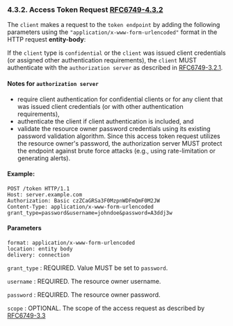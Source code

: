 ### 4.3.2. Access Token Request [RFC6749-4.3.2]

The `client` makes a request to the `token endpoint` by adding the
following parameters using the `"application/x-www-form-urlencoded"`
format in the HTTP request **entity-body**:

If the `client` type is `confidential` or the `client` was issued client
credentials (or assigned other authentication requirements), the
`client` MUST authenticate with the `authorization server`
as described in [RFC6749-3.2.1].

#### Notes for `authorization server`

- require client authentication for confidential clients or for any
  client that was issued client credentials (or with other
  authentication requirements),
- authenticate the client if client authentication is included, and
- validate the resource owner password credentials using its
  existing password validation algorithm.
  Since this access token request utilizes the resource owner's
  password, the authorization server MUST protect the endpoint against
  brute force attacks (e.g., using rate-limitation or generating
  alerts).

#### Example:

```http request
POST /token HTTP/1.1
Host: server.example.com
Authorization: Basic czZCaGRSa3F0MzpnWDFmQmF0M2JW
Content-Type: application/x-www-form-urlencoded
grant_type=password&username=johndoe&password=A3ddj3w
```

#### Parameters

```
format: application/x-www-form-urlencoded
location: entity body
delivery: connection
```

`grant_type`
: REQUIRED. Value MUST be set to `password`.

`username`
: REQUIRED. The resource owner username.

`password`
: REQUIRED. The resource owner password.

`scope`
: OPTIONAL. The scope of the access request as described by [RFC6749-3.3]

[RFC6749-4.3.2]: https://datatracker.ietf.org/doc/html/rfc6749#section-4.3.2

[RFC6749-3.3]: https://datatracker.ietf.org/doc/html/rfc6749#section-3.3

[RFC6749-3.2.1]: https://datatracker.ietf.org/doc/html/rfc6749#section-3.2.1
